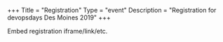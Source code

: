 +++
Title = "Registration"
Type = "event"
Description = "Registration for devopsdays Des Moines 2019"
+++

<div style="width:100%; text-align:left;">

Embed registration iframe/link/etc.
</div></div>
</div>

